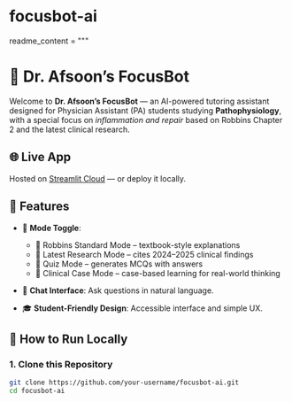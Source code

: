 # focusbot-ai
readme_content = """
# 🧠 Dr. Afsoon’s FocusBot

Welcome to **Dr. Afsoon’s FocusBot** — an AI-powered tutoring assistant designed for Physician Assistant (PA) students studying **Pathophysiology**, with a special focus on *inflammation and repair* based on Robbins Chapter 2 and the latest clinical research.

## 🌐 Live App
Hosted on [Streamlit Cloud](https://share.streamlit.io/) — or deploy it locally.

## 🧰 Features
- 🔘 **Mode Toggle**:
  - 🧾 Robbins Standard Mode – textbook-style explanations
  - 🔬 Latest Research Mode – cites 2024–2025 clinical findings
  - 🎯 Quiz Mode – generates MCQs with answers
  - 🧪 Clinical Case Mode – case-based learning for real-world thinking

- 💬 **Chat Interface**: Ask questions in natural language.
- 🎓 **Student-Friendly Design**: Accessible interface and simple UX.

## 🚀 How to Run Locally

### 1. Clone this Repository
```bash
git clone https://github.com/your-username/focusbot-ai.git
cd focusbot-ai
